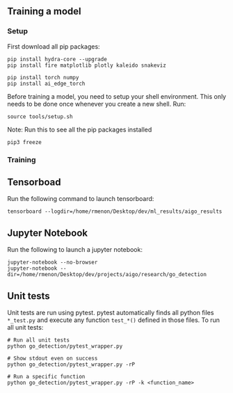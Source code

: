
## Training a model

### Setup
First download all pip packages:
```
pip install hydra-core --upgrade
pip install fire matplotlib plotly kaleido snakeviz

pip install torch numpy
pip install ai_edge_torch

```

Before training a model, you need to setup your shell environment. This only needs to be done once whenever you create a new shell. Run:
```
source tools/setup.sh
```

Note:
Run this to see all the pip packages installed
```
pip3 freeze
```
 

### Training


##  Tensorboad
Run the following command to launch tensorboard:
```
tensorboard --logdir=/home/rmenon/Desktop/dev/ml_results/aigo_results
```

## Jupyter Notebook
Run the following to launch a jupyter notebook:
```
jupyter-notebook --no-browser
jupyter-notebook --dir=/home/rmenon/Desktop/dev/projects/aigo/research/go_detection

```

## Unit tests
Unit tests are run using pytest. pytest automatically finds all python files `*_test.py` and execute any function `test_*()` defined in those files. To run all unit tests:

```
# Run all unit tests
python go_detection/pytest_wrapper.py

# Show stdout even on success
python go_detection/pytest_wrapper.py -rP

# Run a specific function
python go_detection/pytest_wrapper.py -rP -k <function_name>

```